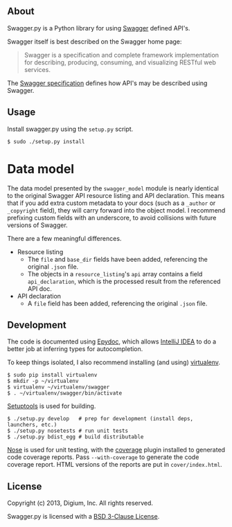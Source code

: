 About
-----
Swagger.py is a Python library for using [Swagger][] defined API's.

Swagger itself is best described on the Swagger home page:

> Swagger is a specification and complete framework implementation for
> describing, producing, consuming, and visualizing RESTful web
> services.

The [Swagger specification][] defines how API's may be described using
Swagger.

Usage
-----
Install swagger.py using the `setup.py` script.

    $ sudo ./setup.py install

<!-- TODO
swagger-codegen
===============

Inspired by the original [swagger-codegen][] project, templates are
written using [Mustache][] templates ([Pystache][], specifically).
There are several important differences.

 * The model that is fed into the mustache templates is almost
   identical to Swagger's API resource listing and API declaration
   model. The differences are listed [below](#model).
 * The templates themselves are completely self contained, with the
   logic to enrich the model being specified in `translate.py` in the
   same directory as the `*.mustache` files.
-->

<a id="model"></a>
Data model
==========

The data model presented by the `swagger_model` module is nearly
identical to the original Swagger API resource listing and API
declaration. This means that if you add extra custom metadata to your
docs (such as a `_author` or `_copyright` field), they will carry
forward into the object model. I recommend prefixing custom fields
with an underscore, to avoid collisions with future versions of
Swagger.

There are a few meaningful differences.

 * Resource listing
   * The `file` and `base_dir` fields have been added, referencing the
     original `.json` file.
   * The objects in a `resource_listing`'s `api` array contains a
     field `api_declaration`, which is the processed result from the
     referenced API doc.
 * API declaration
   * A `file` field has been added, referencing the original `.json`
     file.

Development
-----------

The code is documented using [Epydoc][], which allows [IntelliJ IDEA][]
to do a better job at inferring types for autocompletion.

To keep things isolated, I also recommend installing (and using)
[virtualenv][].

    $ sudo pip install virtualenv
    $ mkdir -p ~/virtualenv
    $ virtualenv ~/virtualenv/swagger
    $ . ~/virtualenv/swagger/bin/activate

[Setuptools][] is used for building.

    $ ./setup.py develop   # prep for development (install deps, launchers, etc.)
    $ ./setup.py nosetests # run unit tests
    $ ./setup.py bdist_egg # build distributable

[Nose][] is used for unit testing, with the [coverage][] plugin
installed to generated code coverage reports. Pass `--with-coverage`
to generate the code coverage report. HTML versions of the reports are
put in `cover/index.html`.

License
-------

Copyright (c) 2013, Digium, Inc.
All rights reserved.

Swagger.py is licensed with a [BSD 3-Clause License][BSD].

 [bsd]: http://opensource.org/licenses/BSD-3-Clause
 [coverage]: http://nedbatchelder.com/code/coverage/
 [epydoc]: http://epydoc.sourceforge.net/
 [intellij idea]: http://confluence.jetbrains.net/display/PYH/
 [mustache]: http://mustache.github.io/
 [nose]: http://nose.readthedocs.org/en/latest/
 [pystache]: https://github.com/defunkt/pystache
 [setuptools]: http://pypi.python.org/pypi/setuptools
 [Swagger specification]: https://github.com/wordnik/swagger-core/wiki
 [swagger-codegen]: https://github.com/wordnik/swagger-codegen
 [swagger]: https://developers.helloreverb.com/swagger/
 [virtualenv]: http://www.virtualenv.org/
